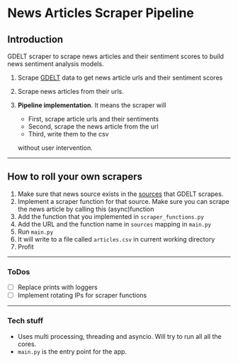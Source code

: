 # News Articles Scraper Pipeline

## Introduction

GDELT scraper to scrape news articles and their sentiment scores to build news sentiment analysis models.

1. Scrape [GDELT](https://www.gdeltproject.org) data to get news article urls and their sentiment scores 
2. Scrape news articles from their urls.
3. **Pipeline implementation**. It means the scraper will  
    - First, scrape article urls and their sentiments 
    - Second, scrape the news article from the url
    - Third, write them to the csv
    
    without user intervention.

---

## How to roll your own scrapers

1. Make sure that news source exists in the [sources]() that GDELT scrapes.
2. Implement a scraper function for that source. Make sure you can scrape the news article by calling this (async)function
3. Add the function that you implemented in `scraper_functions.py`
4. Add the URL and the function name in `sources` mapping in `main.py`
5. Run `main.py`
7. It will write to a file called `articles.csv` in current working directory
6. Profit

---

### ToDos

- [ ] Replace prints with loggers
- [ ] Implement rotating IPs for scraper functions

---

### Tech stuff
- Uses multi processing, threading and asyncio. Will try to run all all the cores.
- `main.py` is the entry point for the app. 